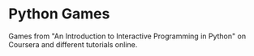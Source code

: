 # Python Games

Games from "An Introduction to Interactive Programming in Python" on Coursera and different tutorials online.
